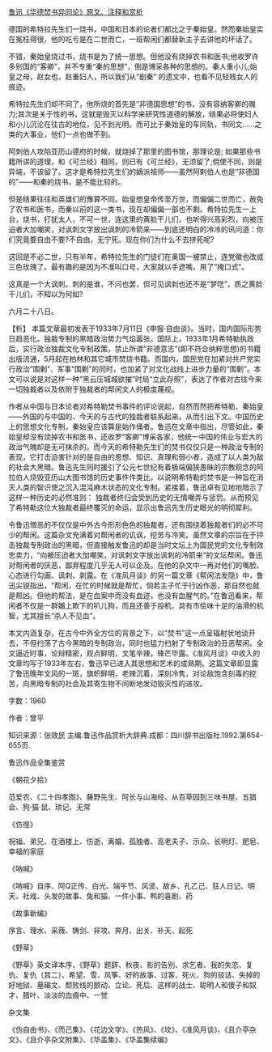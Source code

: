 [鲁迅《华德焚书异同论》原文、注释和赏析](https://www.vrrw.net/wx/9688.html)

德国的希特拉先生们一烧书，中国和日本的论者们都比之于秦始皇。然而秦始皇实在冤枉得很，他的吃亏是在二世而亡，一班帮闲们都替新主子去讲他的坏话了。

不错，秦始皇烧过书，烧书是为了统一思想。但他没有烧掉农书和医书;他收罗许多别国的“客卿”，并不专重“秦的思想”，倒是博采各种的思想的。秦人重小儿;始皇之母，赵女也，赵重妇人，所以我们从“剧秦” 的遗文中，也看不见轻贱女人的痕迹。

希特拉先生们却不同了，他所烧的首先是“非德国思想”的书，没有容纳客卿的魄力;其次是关于性的书，这就是毁灭以科学来研究性道德的解放，结果必将使妇人和小儿沉沦在往古的地位，见不到光明。而可比于秦始皇的车同轨，书同文……之类的大事业，他们一点也做不到。

阿刺伯人攻陷亚历山德府的时候，就烧掉了那里的图书馆，那理论是; 如果那些书籍所讲的道理，和《可兰经》相同，则已有《可兰经》，无须留了;倘使不同，则是异端，不该留了。这才是希特拉先生们的嫡派祖师——虽然阿剌伯人也是“非德国的”——和秦的烧书，是不能比较的。

但是结果往往和英雄们的豫算不同。始皇想皇帝传至万世，而偏偏二世而亡，赦免了农书和医书，而秦以前的这一类书，现在却偏偏一部也不剩。希特拉先生一上台，烧书，打犹太人，不可一世，连这里的黄脸干儿们，也听得兴高彩烈，向被压迫者大加嘲笑，对讽刺文字放出讽刺的冷箭来——到底还明白的冷冷的讯问道：你们究竟要自由不要?不自由，无宁死。现在你们为什么不去拼死呢?

这回是不必二世，只有半年，希特拉先生的门徒们在奥国一被禁止，连党徽也改成三色玫瑰了。最有趣的是因为不准叫口号，大家就以手遮嘴，用了“掩口式”。

这真是一个大讽刺。刺的是谁，不问也罢，但可见讽刺也还不是“梦呓”，质之黄脸干儿们，不知以为何如?

六月二十八日。



【析】 本篇文章最初发表于1933年7月11日《申报·自由谈》。当时，国内国际形势日趋恶化。独裁专制的黑暗政治势力气焰嚣张。国际上，1933年1月希特勒执政后，实行政治独裁文化专制政策，禁止所谓“非德意志”(即不符合纳粹思想)的书籍出版流通，5月起在柏林和其它城市焚烧书籍。而国内，国民党在加紧对共产党实行政治“围剿”、军事“围剿”的同时，也加紧了对文化战线上进步力量的“围剿”。本文可以说是对这样一种“黑云压城城欲摧”时局“立此存照”，表达了作者对古往今来一切独裁者以及依附于独裁者的帮闲文人的极度蔑视。

作者从中国与日本论者对希特勒焚书事件的评论说起，自然而然把希特勒、秦始皇——外国的与中国的、今天的与古代的独裁者联系起来，从而引出下文。中国历史上的思想文化专制，秦始皇应该算是始作俑者。鲁迅在文章中指出，尽管如此，秦始皇却没有烧掉农书和医书，还收罗“客卿”博采各家，他统一中国的伟业与宏大的政治气魄却是无可抹杀的。而今天的希特勒先生们的焚书仅仅只是一种政治专制的表现，它打击迫害针对的是自由的思想、知识、真理和弱小者，造成了以人类为敌的社会大黑暗。鲁迅先生同时援引了公元七世纪有着极端偏狭愚昧的宗教观念的阿拉伯人烧毁亚历山大图书馆的历史事件作类比，以说明希特勒的焚书是一种旨在消灭人类的智识使之沉入混沌麻木状态的文化专制。紧接着，鲁迅卓有见地地暗示了这样一种历史的必然准则： 独裁者终归会受到历史的无情嘲弄与惩罚。从而预见了希特勒这位大独裁者最终覆灭的命运，显示出鲁迅先生历史眼光的明彻犀利。

令鲁迅憎恶的不仅仅是中外古今形形色色的独裁者，还有围绕着独裁者们的必不可少的帮闲。这篇杂文充满着对帮闲者的讥讽，挖苦与冷笑。虽然文章的宗旨在于抨击独裁专制政治的黑暗，但直接触发鲁迅的却是当时文坛上为国民党的文化专制效忠卖力，“向被压迫者大加嘲笑，对讽刺文字放出讽刺的冷箭来”的文坛帮闲。鲁迅对帮闲者的厌恶，鄙弃程度几乎无人可以企及。在他的杂文中一再对他们的嘴脸、心态进行勾画、讽刺、剥露。在《准风月谈》的另一篇文章《帮闲法发隐》中，鲁迅尖锐指出，“帮闲，在忙的时候就是帮忙，倘若主子忙于行凶作恶，那自然也就是帮凶。但他的帮法，是在血案中而没有血迹，也没有血腥气的。”在鲁迅看来，帮闲者不仅是一群媚上欺下的叭儿狗，而且还善于投机，具有市侩味十足的油滑的机智，尤其擅长“杀人不见血”。

本文内涵复杂，在古今中外全方位的背景之下，以“焚书”这一点呈辐射状地谈开去，不但扫荡了古今黑暗的专制政治，同时也猛力扫射了专制政治的丑恶帮闲。全文逼近时事，论辩精密，观点鲜明，文笔辛辣，锋芒毕露。《准风月谈》中收入的文章均写于1933年左右，鲁迅早已进入其思想和艺术的成熟期。这篇文章即显露了鲁迅晚年文风的一斑，旗帜鲜明，老辣沉着，深刻冷隽，对论敌饱含刻毒的挖苦，向黑暗专制的社会及其寄生物不间断地发动毁灭性的进攻。

字数：1960

作者：曾平

知识来源：张效民 主编.鲁迅作品赏析大辞典.成都：四川辞书出版社.1992.第654-655页.

鲁迅作品全集鉴赏

《朝花夕拾》

范爱农、《二十四孝图》、藤野先生、阿长与山海经、从百草园到三味书屋、五猖会、狗·猫·鼠、琐记、无常

《仿徨》

祝福、弟兄、在酒楼上、伤逝、离婚、孤独者、高老夫子、示众、长明灯、肥皂、幸福的家庭

《呐喊》

《呐喊》自序、阿Q正传、白光、端午节、风波、故乡、孔乙己、狂人日记、明天、社戏、头发的故事、兔和猫、一件小事、鸭的喜剧、药

《故事新编》

序言、理水、采薇、铸剑、非攻、奔月、出关、补天、起死

《野草》

《野草》英文译本序、《野草》题辞、秋夜、影的告别、求乞者、我的失恋、复仇、复仇〔其二〕、希望、雪、风筝、好的故事、过客、死火、狗的驳诘、失掉的好地狱、墓碣文、颓败线的颤动、立论、死后、这样的战士、聪明人和傻子和奴才、腊叶、淡淡的血痕中、一觉

杂文集

《伪自由书》、《而己集》、《花边文学》、《热风》、《坟》、《准风月谈》、《且介亭杂文》、《且介亭杂文附集》、《华盖集》、《华盖集续编》

